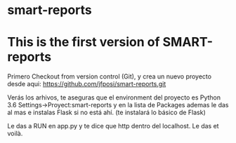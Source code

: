# smart-reports
# This is the first version of SMART-reports
Primero Checkout from version control (Git), y crea un nuevo proyecto desde aqui:
  https://github.com/jfposi/smart-reports.git
  
  Verás los arhivos, te aseguras que el environment del proyecto es Python 3.6
  Settings->Proyect:smart-reports y en la lista de Packages ademas le das al mas e instalas Flask si no está ahí.
  (te instalará lo básico de Flask)
  
  Le das a RUN en app.py y te dice que http dentro del localhost. Le das et voilà.
